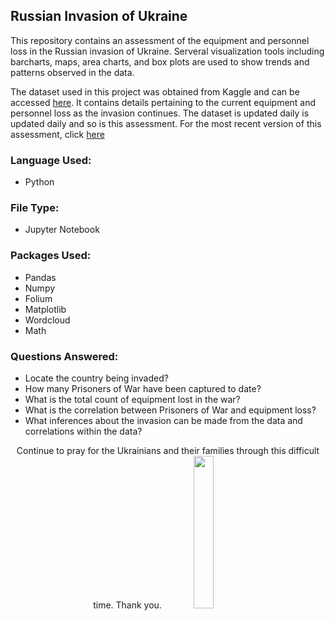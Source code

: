 ## Russian Invasion of Ukraine
This repository contains an assessment of the equipment and personnel loss in the Russian invasion of Ukraine. Serveral visualization tools including barcharts, maps, area charts, and box plots are used to show trends and patterns observed in the data. 

The dataset used in this project was obtained from Kaggle and can be accessed [here](https://www.kaggle.com/datasets/piterfm/2022-ukraine-russian-war?datasetId=1967621&sortBy=voteCount). It contains details pertaining to the current equipment and personnel loss as the invasion continues. The dataset is updated daily is updated daily and so is this assessment. For the most recent version of this assessment, click [here](https://www.kaggle.com/code/sonyalawrence/russian-invasion-of-ukraine)

### Language Used:
- Python

### File Type:
- Jupyter Notebook

### Packages Used:
- Pandas
- Numpy
- Folium
- Matplotlib
- Wordcloud
- Math

### Questions Answered:
- Locate the country being invaded?
- How many Prisoners of War have been captured to date?
- What is the total count of equipment lost in the war?
- What is the correlation between Prisoners of War and equipment loss?
- What inferences about the invasion can be made from the data and correlations within the data?

<p align="center">
Continue to pray for the Ukrainians and their families through this difficult time. Thank you.
  
<img src="https://user-images.githubusercontent.com/92489108/170802793-a19f6345-c6a3-4495-ab47-d63c935d22d8.gif" width=25% height=25%>
</p>

